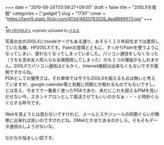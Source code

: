+++
date = "2010-08-24T03:09:27+09:00"
draft = false
title = "200LXを発掘"
categories = ["gadget"]
slug = "1730"
cover = "https://farm5.static.flickr.com/4134/4920762026_4ea8699573.jpg"
+++

<div style="text-align: left; padding: 3px;">
<a href="https://www.flickr.com/photos/keruru/4920762026/" title="photo sharing"><img src="https://farm5.static.flickr.com/4134/4920762026_4ea8699573.jpg" style="border: solid 2px #000000;" alt="" /></a>
<br />
<span style="font-size: 0.8em; margin-top: 0px;"><a href="https://www.flickr.com/photos/keruru/4920762026/">My HP200LX's</a>, originally uploaded by <a href="https://www.flickr.com/people/keruru/">けるる</a>.</span>
</div>
<p>
写真の左の200LXにimodeマークもある通り、おそらく１０年前位までは愛用していた名機、HP200LXです。Palmの登場とともに、すっかりPalmを使うようになってしまい、使わなくなってしまっていました。パソコン通信をしなくなった（うちも含め友人知人らも全員閉局してしまった）のも１つの理由かもしれません。200LXでパソコン通信はともかく、Internet接続は出来なくもないですが面倒ですからね。<br />
PDAとしての優秀さは、それ単体では今でも200LXを超えるものは無いと考えていますが、google calendar等と気軽に同期とか取れるものでもないですし。とは言え、今までで一番長く使ったPDAであり、未だにこれを超えるPIMを見いだせない今、スタンドアロンとして復活させてもいいのかなぁ・・・と時折ぐらぐらする昨今です。<br />
<br />
Webを見ようとは思わないですけれど、メールとスケジュールの同期ぐらいが簡単に出来れば良いのですけれどね。DMailとかまだあるのかしら。そもそもデータ通信のしようがないな。<br />
<br />
なかなか悩ましい奴です。
</p>
